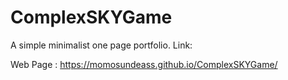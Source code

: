 # ComplexSKYGame
A simple minimalist one page portfolio. Link:

Web Page : https://momosundeass.github.io/ComplexSKYGame/
